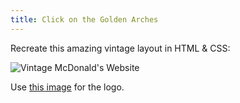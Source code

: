 ```yaml
---
title: Click on the Golden Arches
---
```


Recreate this amazing vintage layout in HTML & CSS:

![Vintage McDonald's Website](https://github.com/suncoast-devs/handbook/blob/master/curriculum/fundamentals/warm-ups/assets/mcdonalds.jpg?raw=true)

Use [this image](/assets/mcdonalds.gif) for the logo.

